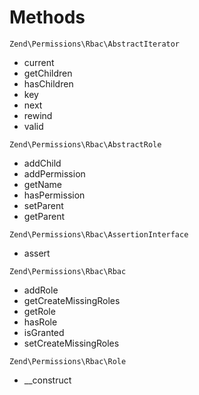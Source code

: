 # Methods

`Zend\Permissions\Rbac\AbstractIterator`  
* current
* getChildren
* hasChildren
* key
* next
* rewind
* valid

`Zend\Permissions\Rbac\AbstractRole`  
* addChild
* addPermission
* getName
* hasPermission
* setParent
* getParent

`Zend\Permissions\Rbac\AssertionInterface`  
* assert

`Zend\Permissions\Rbac\Rbac`  
* addRole
* getCreateMissingRoles
* getRole
* hasRole
* isGranted
* setCreateMissingRoles

`Zend\Permissions\Rbac\Role`  
* \_\_construct


